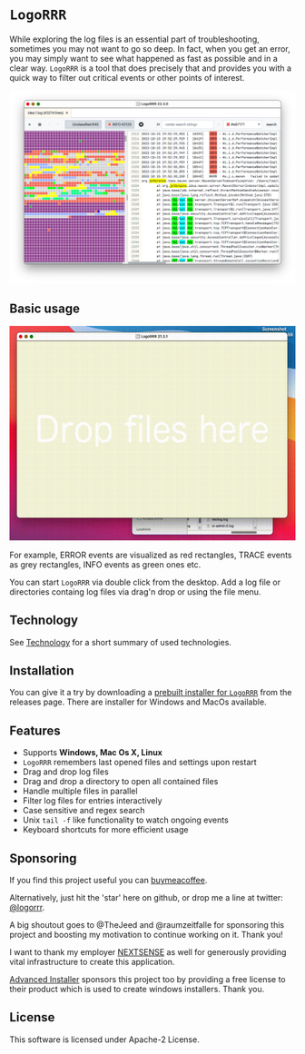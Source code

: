 # `LogoRRR`

While exploring the log files is an essential part of troubleshooting, sometimes you may not want to go so deep. In fact, when you get an error, you may simply want to see what happened as fast as possible and in a clear way. `LogoRRR` is a tool that does precisely that and provides you with a quick way to filter out critical events or other points of interest.

![Screenshot of LogoRRR, version 22.3.0](docs/releases/23.1.0/screenshot-23.1.0.png?raw=true)

## Basic usage

![Shows basic functionality of `LogoRRR` as animated gif](docs/releases/21.3.1/screencast-21.3.1.gif?raw=true)

For example, ERROR events are visualized as red rectangles, TRACE events as grey rectangles, INFO events as green ones etc. 

You can start `LogoRRR` via double click from the desktop. Add a log file or directories containg log files via drag'n drop or using the file menu.

## Technology

See [Technology](Technology.md) for a short summary of used technologies.

## Installation 

You can give it a try by downloading a [prebuilt installer for `LogoRRR`](https://github.com/rladstaetter/LogoRRR/releases/tag/22.3.0) from the releases page. There are installer for Windows and MacOs available.


## Features

- Supports **Windows, Mac Os X, Linux**
- `LogoRRR` remembers last opened files and settings upon restart
- Drag and drop log files
- Drag and drop a directory to open all contained files
- Handle multiple files in parallel
- Filter log files for entries interactively
- Case sensitive and regex search
- Unix `tail -f` like functionality to watch ongoing events
- Keyboard shortcuts for more efficient usage 

## Sponsoring

If you find this project useful you can [buymeacoffee](https://www.buymeacoffee.com/rladstaetter).

Alternatively, just hit the 'star' here on github, or drop me a line at twitter: [@logorrr](https://www.twitter.com/logorrr/). 

A big shoutout goes to @TheJeed and @raumzeitfalle for sponsoring this project and boosting my motivation to continue working on it. Thank you!

I want to thank my employer [NEXTSENSE](https://www.nextsense-worldwide.com/) as well for generously providing vital infrastructure to create this application.

[Advanced Installer](https://www.advancedinstaller.com) sponsors this project too by providing a free license to their product which is used to create windows installers. Thank you.


## License

This software is licensed under Apache-2 License.

